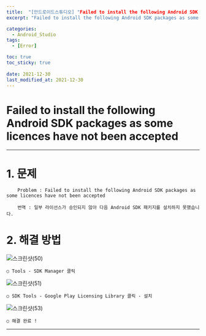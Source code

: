 ```yaml
---
title:  "[안드로이드스튜디오] "Failed to install the following Android SDK packages as some licences have not been accepted" 해결방법 "
excerpt: "Failed to install the following Android SDK packages as some licences have not been accepted 해결방법"

categories:
  - Android_Studio
tags:
  - [Error]

toc: true
toc_sticky: true
 
date: 2021-12-30
last_modified_at: 2021-12-30
---
```


# Failed to install the following Android SDK packages as some licences have not been accepted

---

# 1. 문제 

        Problem : Failed to install the following Android SDK packages as some licences have not been accepted  
          
        번역 : 일부 라이선스가 승인되지 않아 다음 Android SDK 패키지를 설치하지 못했습니다.  

# 2. 해결 방법

![스크린샷(50)](https://user-images.githubusercontent.com/55564114/147725695-ed6b5931-2a90-4f02-8cc0-72c21693a5b9.png)  

    ○ Tools - SDK Manager 클릭  

![스크린샷(51)](https://user-images.githubusercontent.com/55564114/147725860-a18f2be1-39b6-49b5-be90-beee8f453ac5.png)  

    ○ SDK Tools - Google Play Licensing Library 클릭 - 설치 

![스크린샷(53)](https://user-images.githubusercontent.com/55564114/147725955-147455ec-a40b-47ff-a44d-fecc641d102c.png)  

    ○ 해결 완료 !

---





